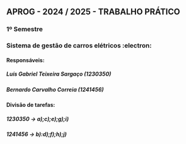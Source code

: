## APROG - 2024 / 2025 - TRABALHO PRÁTICO
### 1º Semestre

### Sistema de gestão de carros elétricos :electron:

#### Responsáveis:
##### Luís Gabriel Teixeira Sargaço (1230350) 
##### Bernardo Carvalho Correia (1241456)

#### Divisão de tarefas:
##### 1230350 -> a);c);e);g);i)
##### 1241456 -> b):d);f);h);j)

